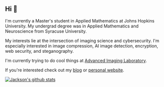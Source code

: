 ## Hi 👋

I'm currently a Master's student in Applied Mathematics at Johns Hopkins University. My undergrad degree was in Applied Mathematics and Neuroscience from Syracuse University.

My interests lie at the intersection of imaging science and cybersecurity. I'm especially interested in image compression, AI image detection, encryption, web security, and steganography.

I'm currently trying to do cool things at [Advanced Imaging Laboratory](HTTPS://advancedimage.net).

If you're interested check out my [blog](HTTPS://starglow.net) or [personal website](HTTP://hereismyweb.site).

<!-- **jacksonjost/jacksonjost** is a ✨ _special_ ✨ repository because its `README.md` (this file) appears on your GitHub profile. -->
<a href="https://github.com/anuraghazra/github-readme-stats"><img align="center" src="https://github-readme-stats.vercel.app/api?username=jacksonjost&show_icons=true&include_all_commits=true&theme=buefy&hide_border=true" alt="Jackson's github stats" /></a>
